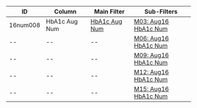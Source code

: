 ID | Column | Main Filter | Sub-Filters | 
-- | ------ | -------| -----------|
16num008| HbA1c Aug Num | [HbA1c Aug Num](https://github.com/Edward-Yao31/Salud-Y-Vida-Report/blob/master/main-filters/num/HbA1c%20Aug%20Num) | [M03: Aug16 HbA1c Num](https://github.com/Edward-Yao31/Salud-Y-Vida-Report/blob/master/sub-filters/num/M03:%20Aug16%20HbA1c%20Num)
-- | --| --|[M06: Aug16 HbA1c Num](https://github.com/Edward-Yao31/Salud-Y-Vida-Report/blob/master/sub-filters/num/M06:%20Aug16%20HbA1c%20Num)|
-- | --| --|[M09: Aug16 HbA1c Num](https://github.com/Edward-Yao31/Salud-Y-Vida-Report/blob/master/sub-filters/num/M09:%20Aug16%20HbA1c%20Num)|
-- | --| --|[M12: Aug16 HbA1c Num](https://github.com/Edward-Yao31/Salud-Y-Vida-Report/blob/master/sub-filters/num/M12:%20Aug16%20HbA1c%20Num)|
-- | --| --|[M15: Aug16 HbA1c Num](https://github.com/Edward-Yao31/Salud-Y-Vida-Report/blob/master/sub-filters/num/M15:%20Aug16%20HbA1c%20Num)|

